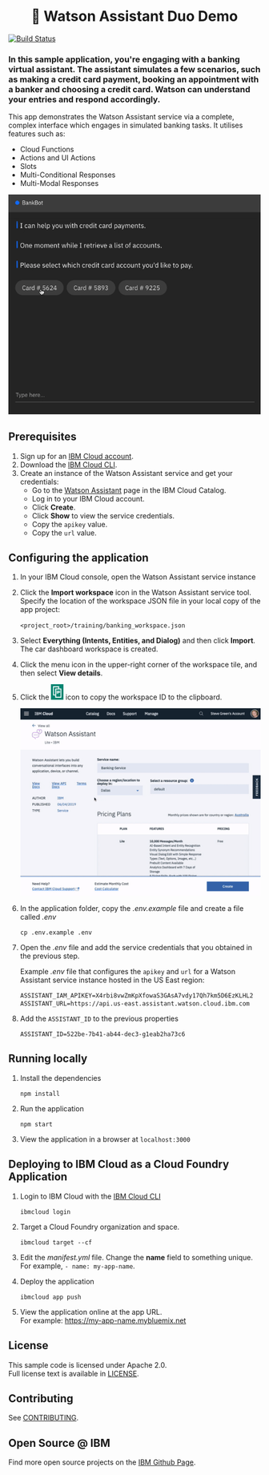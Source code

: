 <h1 align="center" style="border-bottom: none;">🚀 Watson Assistant Duo Demo</h1>

[![Build Status](https://travis-ci.org/watson-developer-cloud/assistant-demo.svg?branch=master)](https://travis-ci.org/watson-developer-cloud/assistant-demo)

### In this sample application, you're engaging with a banking virtual assistant. The assistant simulates a few scenarios, such as making a credit card payment, booking an appointment with a banker and choosing a credit card. Watson can understand your entries and respond accordingly.

This app demonstrates the Watson Assistant service via a complete, complex interface which engages in simulated banking tasks. It utilises features such as:

- Cloud Functions
- Actions and UI Actions
- Slots
- Multi-Conditional Responses
- Multi-Modal Responses

[![Demo](./readme_images/demo.gif)](https://watson-assistant-demo.ng.bluemix.net)

## Prerequisites

1. Sign up for an [IBM Cloud account](https://cloud.ibm.com/registration).
1. Download the [IBM Cloud CLI](https://cloud.ibm.com/docs/cli/index.html#overview).
1. Create an instance of the Watson Assistant service and get your credentials:
   - Go to the [Watson Assistant][service_url] page in the IBM Cloud Catalog.
   - Log in to your IBM Cloud account.
   - Click **Create**.
   - Click **Show** to view the service credentials.
   - Copy the `apikey` value.
   - Copy the `url` value.

## Configuring the application

1. In your IBM Cloud console, open the Watson Assistant service instance

1. Click the **Import workspace** icon in the Watson Assistant service tool. Specify the location of the workspace JSON file in your local copy of the app project:

   `<project_root>/training/banking_workspace.json`

1. Select **Everything (Intents, Entities, and Dialog)** and then click **Import**. The car dashboard workspace is created.

1. Click the menu icon in the upper-right corner of the workspace tile, and then select **View details**.

1. Click the ![Copy](readme_images/copy_icon.png) icon to copy the workspace ID to the clipboard.

   ![Steps to get credentials](readme_images/assistant-demo.gif)

1. In the application folder, copy the _.env.example_ file and create a file called _.env_

   ```
   cp .env.example .env
   ```

1. Open the _.env_ file and add the service credentials that you obtained in the previous step.

   Example _.env_ file that configures the `apikey` and `url` for a Watson Assistant service instance hosted in the US East region:

   ```
   ASSISTANT_IAM_APIKEY=X4rbi8vwZmKpXfowaS3GAsA7vdy17Qh7km5D6EzKLHL2
   ASSISTANT_URL=https://api.us-east.assistant.watson.cloud.ibm.com
   ```

1. Add the `ASSISTANT_ID` to the previous properties

   ```
   ASSISTANT_ID=522be-7b41-ab44-dec3-g1eab2ha73c6
   ```

## Running locally

1. Install the dependencies

   ```
   npm install
   ```

1. Run the application

   ```
   npm start
   ```

1. View the application in a browser at `localhost:3000`

## Deploying to IBM Cloud as a Cloud Foundry Application

1. Login to IBM Cloud with the [IBM Cloud CLI](https://cloud.ibm.com/docs/cli?topic=cloud-cli-ibmcloud-cli#overview)

   ```
   ibmcloud login
   ```

1. Target a Cloud Foundry organization and space.

   ```
   ibmcloud target --cf
   ```

1. Edit the _manifest.yml_ file. Change the **name** field to something unique.  
   For example, `- name: my-app-name`.
1. Deploy the application

   ```
   ibmcloud app push
   ```

1. View the application online at the app URL.  
   For example: https://my-app-name.mybluemix.net

## License

This sample code is licensed under Apache 2.0.  
Full license text is available in [LICENSE](LICENSE).

## Contributing

See [CONTRIBUTING](CONTRIBUTING.md).

## Open Source @ IBM

Find more open source projects on the
[IBM Github Page](http://ibm.github.io/).

[service_url]: https://www.ibm.com/cloud/watson-assistant/
[docs]: https://cloud.ibm.com/docs/services/assistant/index.html#about
[demo_url]: http://assistant-demo.ng.bluemix.net/
[doc_intents]: (https://cloud.ibm.com/docs/services/assistant?topic=assistant-intents#intents)
[docs_landing]: (https://cloud.ibm.com/docs/services/assistant?topic=assistant-getting-started#getting-started)
